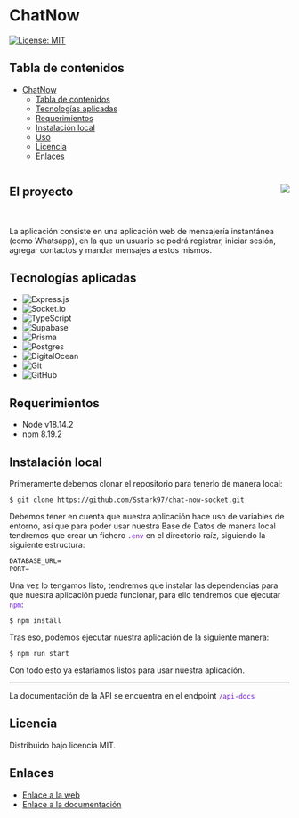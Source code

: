 # ChatNow

[![License: MIT](https://img.shields.io/badge/License-MIT-yellow.svg)](https://opensource.org/licenses/MIT) 

## Tabla de contenidos

- [ChatNow](#ChatNow)
  - [Tabla de contenidos](#tabla-de-contenidos)
  - [Tecnologías aplicadas](#tecnologías-aplicadas)
  - [Requerimientos](#requerimientos)
  - [Instalación local](#instalación-local)
  - [Uso](#uso)
  - [Licencia](#licencia)
  - [Enlaces](#enlaces)

<div style="display:flex;align-items:center;justify-content:space-between;width=100%;margin-bottom:2rem;">
    <h2>El proyecto</h2>
    <img src="https://i.ibb.co/M5pYPY0/icon-256x256.png">
</div>

<a id="proyecto"></a>

La aplicación consiste en una aplicación web de mensajería instantánea (como Whatsapp), en la que un usuario se podrá registrar, iniciar sesión, agregar contactos y mandar mensajes a estos mismos. 

## Tecnologías aplicadas
<a id="tecnologias"></a>
-  ![Express.js](https://img.shields.io/badge/express.js-%23404d59.svg?style=for-the-badge&logo=express&logoColor=%2361DAFB)
-  ![Socket.io](https://img.shields.io/badge/Socket.io-black?style=for-the-badge&logo=socket.io&badgeColor=010101)
-  ![TypeScript](https://img.shields.io/badge/typescript-%23007ACC.svg?style=for-the-badge&logo=typescript&logoColor=white)
-  ![Supabase](https://img.shields.io/badge/Supabase-3ECF8E?style=for-the-badge&logo=supabase&logoColor=white)
-  ![Prisma](https://img.shields.io/badge/Prisma-3982CE?style=for-the-badge&logo=Prisma&logoColor=white)
-  ![Postgres](https://img.shields.io/badge/postgres-%23316192.svg?style=for-the-badge&logo=postgresql&logoColor=white)
- ![DigitalOcean](https://img.shields.io/badge/DigitalOcean-%230167ff.svg?style=for-the-badge&logo=digitalOcean&logoColor=white)
- ![Git](https://img.shields.io/badge/git-%23F05033.svg?style=for-the-badge&logo=git&logoColor=white)
- ![GitHub](https://img.shields.io/badge/github-%23121011.svg?style=for-the-badge&logo=github&logoColor=white)

## Requerimientos
<a id="requerimientos"></a>

- Node v18.14.2
- npm 8.19.2

## Instalación local
<a id="instalacion"></a>

Primeramente debemos clonar el repositorio para tenerlo de manera local:

```bash=
$ git clone https://github.com/Sstark97/chat-now-socket.git
```
Debemos tener en cuenta que nuestra aplicación hace uso de variables de entorno, así que para poder usar nuestra Base de Datos de manera local tendremos que crear un fichero <span style="color:#6f11eb">`.env`</span> en el directorio raíz, siguiendo la siguiente estructura:

```js=
DATABASE_URL=
PORT=
```

Una vez lo tengamos listo, tendremos que instalar las dependencias para que nuestra aplicación pueda funcionar, para ello tendremos que ejecutar <span style="color:#6f11eb">`npm`</span>:

```bash=
$ npm install
```

Tras eso, podemos ejecutar nuestra aplicación de la siguiente manera:

```bash=
$ npm run start
```

Con todo esto ya estaríamos listos para usar nuestra aplicación.

--- 

La documentación de la API se encuentra en el endpoint <span style="color:#6f11eb">`/api-docs`</span>

## Licencia
<a id="licencia"></a>

Distribuido bajo licencia MIT.

## Enlaces
<a id="enlaces"></a>

- [Enlace a la web](https://chat-now-socket-server.onrender.com/)
- [Enlace a la documentación](https://chat-now-socket-server.onrender.com/api-docs)

